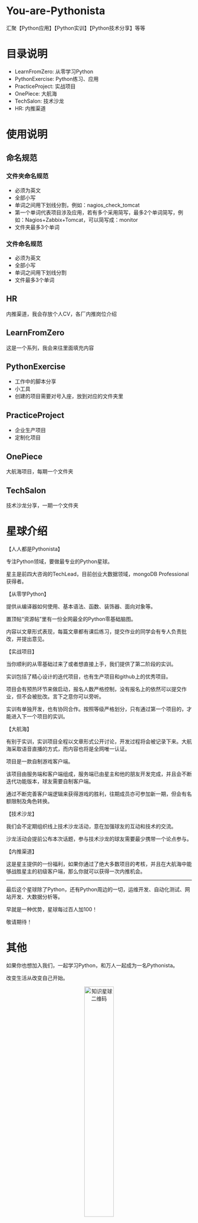 # You-are-Pythonista
汇聚【Python应用】【Python实训】【Python技术分享】等等

# 目录说明
- LearnFromZero: 从零学习Python
- PythonExercise: Python练习、应用
- PracticeProject: 实战项目
- OnePiece: 大航海
- TechSalon: 技术沙龙
- HR: 内推渠道

# 使用说明
## 命名规范
### 文件夹命名规范
- 必须为英文
- 全部小写
- 单词之间用下划线分割，例如：nagios_check_tomcat
- 第一个单词代表项目涉及应用，若有多个采用简写，最多2个单词简写，例如：Nagios+Zabbix+Tomcat，可以简写成：monitor
- 文件夹最多3个单词

### 文件命名规范
- 必须为英文
- 全部小写
- 单词之间用下划线分割
- 文件最多3个单词

## HR
内推渠道，我会存放个人CV，各厂内推岗位介绍

## LearnFromZero
这是一个系列，我会来往里面填充内容

## PythonExercise
- 工作中的脚本分享
- 小工具
- 创建的项目需要对号入座，放到对应的文件夹里

## PracticeProject
- 企业生产项目
- 定制化项目

## OnePiece
大航海项目，每期一个文件夹

## TechSalon
技术沙龙分享，一期一个文件夹

# 星球介绍

【人人都是Pythonista】

专注Python领域，要做最专业的Python星球。

星主是前四大咨询的TechLead，目前创业大数据领域，mongoDB Professional 获得者。

【从零学Python】

提供从编译器如何使用、基本语法、函数、装饰器、面向对象等。

置顶帖“资源帖”里有一份全网最全的Python零基础脑图。

内容以文章形式表现，每篇文章都有课后练习，提交作业的同学会有专人负责批改，并提出意见。

【实战项目】

当你顺利的从零基础过来了或者想直接上手，我们提供了第二阶段的实训。

实训包括了精心设计的迭代项目，也有生产项目和github上的优秀项目。

项目会有预热环节来做启动，报名人数严格控制，没有报名上的依然可以提交作业，但不会被批改。言下之意你可以旁听。

实训有单独开发，也有协同合作。按照等级严格划分，只有通过第一个项目的，才能进入下一个项目的实训。

【大航海】

有别于实训，实训项目全程以文章形式公开讨论，开发过程将会被记录下来。大航海采取语音直播的方式，而内容也将是全网唯一认证。

项目是一款自制游戏客户端。

该项目由服务端和客户端组成，服务端已由星主和他的朋友开发完成，并且会不断迭代功能版本，球友需要自制客户端。

通过不断完善客户端逻辑来获得游戏的胜利，往期成员亦可参加新一期，但会有名额限制及角色转换。

【技术沙龙】

我们会不定期组织线上技术沙龙活动，意在加强球友的互动和技术的交流。

沙龙活动会提前公布本次话题，参与技术沙龙的球友需要最少携带一个论点参与。

【内推渠道】

这是星主提供的一份福利，如果你通过了绝大多数项目的考核，并且在大航海中能够战胜星主的初级客户端，那么你就可以获得一次内推机会。

---

最后这个星球除了Python，还有Python周边的一切，运维开发、自动化测试、网站开发、大数据分析等。

早就是一种优势，星球每过百人加100！

敬请期待！

# 其他

如果你也想加入我们，一起学习Python，和万人一起成为一名Pythonista。

改变生活从改变自己开始。

<div align="center">
    <img width="40%" src="https://raw.githubusercontent.com/MiracleYoung/You-are-Pythonista/master/static/image/%E7%9F%A5%E8%AF%86%E6%98%9F%E7%90%83-%E4%BA%BA%E4%BA%BA%E9%83%BD%E6%98%AFPythonista.jpeg" alt="知识星球二维码">
</div>




